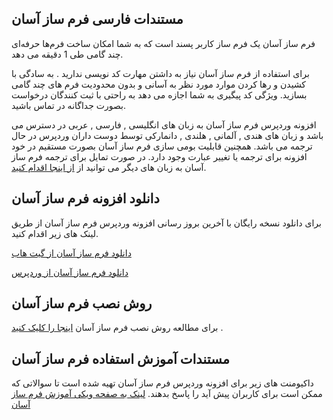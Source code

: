 ## مستندات فارسی فرم ساز آسان

فرم ساز آسان یک فرم ساز کاربر پسند است که به شما امکان ساخت فرم‌ها حرفه‌ای چند گامی طی 1 دقیقه می دهد.

برای استفاده از فرم ساز آسان نیاز به داشتن مهارت کد نویسی ندارید . به سادگی با کشیدن و رها کردن موارد مورد نظر به آسانی و بدون محدودیت فرم های چند گامی بسازید. ویژگی کد پیگیری به شما اجازه می دهد به راحتی با ثبت کنندگان درخواست بصورت جداگانه در تماس باشید.

افزونه وردپرس فرم ساز آسان به زبان های انگلیسی , فارسی , عربی در دسترس می باشد و زبان های هندی , آلمانی , هلندی , دانمارکی توسط دوست داران وردپرس در حال ترجمه می باشد. همچنین قابلیت بومی سازی فرم ساز آسان بصورت مستقیم در خود افزونه برای ترجمه یا تغییر عبارت وجود دارد. در صورت تمایل برای ترجمه فرم ساز آسان به زبان های دیگر می توانید از [از اینجا اقدام کنید](https://translate.wordpress.org/projects/wp-plugins/easy-form-builder/). 



## دانلود افزونه فرم ساز آسان

برای دانلود نسخه رایگان با آخرین بروز رسانی افزونه وردپرس فرم ساز آسان از طریق لینک های زیر اقدام کنید.

[دانلود فرم ساز آسان از گیت هاب](https://github.com/hassantafreshi/easy-form-builder/archive/refs/heads/v2.zip) 

[دانلود فرم ساز آسان از وردپرس](https://fa.wordpress.org/plugins/easy-form-builder/) 


## روش نصب فرم ساز آسان

برای مطالعه روش نصب فرم ساز آسان [اینجا را کلیک کنید](https://fa.wordpress.org/plugins/easy-form-builder/#installation) .


## مستندات آموزش استفاده فرم ساز آسان

داکیومنت های زیر برای  افزونه وردپرس فرم ساز آسان تهیه شده است تا سوالاتی که ممکن است برای کاربران پیش آید را پاسخ بدهند.
[لینک به صفحه ویکی آموزش فرم ساز آسان](https://github.com/hassantafreshi/document-farsi-easy-form-builder/wiki) 










